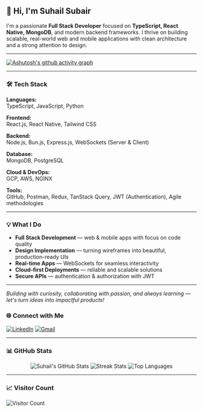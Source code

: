 ## 👋 Hi, I'm Suhail Subair

I'm a passionate **Full Stack Developer** focused on **TypeScript, React Native, MongoDB**, and modern backend frameworks. I thrive on building scalable, real-world web and mobile applications with clean architecture and a strong attention to design.

---

[![Ashutosh's github activity graph](https://github-readme-activity-graph.vercel.app/graph?username=Suhailsubair007&bg_color=000000&color=ffffff&line=ffffff&point=00ff04&area=true&hide_border=true)](https://github.com/ashutosh00710/github-readme-activity-graph)

---

### 🛠️ Tech Stack

**Languages:**  
TypeScript, JavaScript, Python

**Frontend:**  
React.js, React Native, Tailwind CSS  

**Backend:**  
Node.js, Bun.js, Express.js, WebSockets (Server & Client)

**Database:**  
MongoDB, PostgreSQL

**Cloud & DevOps:**  
GCP, AWS, NGINX

**Tools:**  
GitHub, Postman, Redux, TanStack Query, JWT (Authentication), Agile methodologies

---

### 💡 What I Do

- **Full Stack Development** — web & mobile apps with focus on code quality  
- **Design Implementation** — turning wireframes into beautiful, production-ready UIs  
- **Real-time Apps** — WebSockets for seamless interactivity  
- **Cloud-first Deployments** — reliable and scalable solutions  
- **Secure APIs** — authentication & authorization with JWT

---

*Building with curiosity, collaborating with passion, and always learning — let's turn ideas into impactful products!*





### 🌐 Connect with Me
[![LinkedIn](https://img.shields.io/badge/LinkedIn-%230077B5.svg?style=flat&logo=linkedin&logoColor=white)](https://www.linkedin.com/in/suhail-subair/) 
[![Gmail](https://img.shields.io/badge/Email-D14836?style=flat&logo=gmail&logoColor=white)](mailto:suhailsubair04@gmail.com)

---

### 📊 GitHub Stats

<div align="center">

![Suhail's GitHub Stats](https://github-readme-stats.vercel.app/api?username=Suhailsubair007&theme=dark&hide_border=false&include_all_commits=true&count_private=true)
![Streak Stats](https://nirzak-streak-stats.vercel.app/?user=Suhailsubair007&theme=dark&hide_border=false)
![Top Languages](https://github-readme-stats.vercel.app/api/top-langs/?username=Suhailsubair007&theme=dark&hide_border=false&layout=compact&count_private=true)

</div>

---


### 📈 Visitor Count
![Visitor Count](https://profile-counter.glitch.me/{Suhailsubair007}/count.svg)


